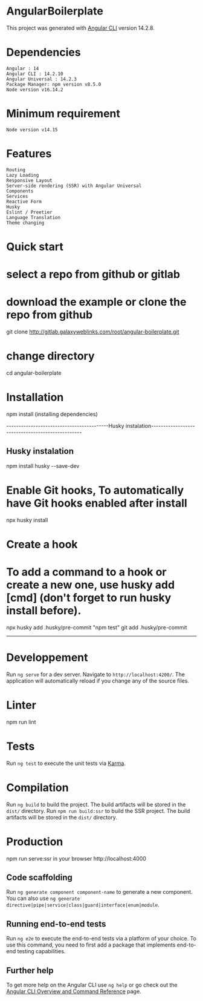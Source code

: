 # AngularBoilerplate

This project was generated with [Angular CLI](https://github.com/angular/angular-cli) version 14.2.8.

# Dependencies

    Angular : 14
    Angular CLI : 14.2.10
    Angular Universal : 14.2.3
    Package Manager: npm version v8.5.0
    Node version v16.14.2

# Minimum requirement

    Node version v14.15

# Features

    Routing
    Lazy Loading
    Responsive Layout
    Server-side rendering (SSR) with Angular Universal
    Components
    Services
    Reactive Form
    Husky
    Eslint / Preetier
    Language Translation
    Theme changing

# Quick start

# select a repo from github or gitlab

# download the example or clone the repo from github

git clone http://gitlab.galaxyweblinks.com/root/angular-boilerplate.git

# change directory

cd angular-boilerplate

# Installation

npm install (installing dependencies)

------------------------------------------Husky instalation-------------------------------------------------

## Husky instalation

npm install husky --save-dev

# Enable Git hooks, To automatically have Git hooks enabled after install

npx husky install

# Create a hook

# To add a command to a hook or create a new one, use husky add <file> [cmd] (don't forget to run husky install before).

npx husky add .husky/pre-commit "npm test"
git add .husky/pre-commit

---

# Developpement

Run `ng serve` for a dev server. Navigate to `http://localhost:4200/`. The application will automatically reload if you change any of the source files.

# Linter

npm run lint

# Tests

Run `ng test` to execute the unit tests via [Karma](https://karma-runner.github.io).

# Compilation

Run `ng build` to build the project. The build artifacts will be stored in the `dist/` directory.
Run `npm run build:ssr` to build the SSR project. The build artifacts will be stored in the `dist/` directory.

# Production

npm run serve:ssr
in your browser http://localhost:4000

## Code scaffolding

Run `ng generate component component-name` to generate a new component. You can also use `ng generate directive|pipe|service|class|guard|interface|enum|module`.

## Running end-to-end tests

Run `ng e2e` to execute the end-to-end tests via a platform of your choice. To use this command, you need to first add a package that implements end-to-end testing capabilities.

## Further help

To get more help on the Angular CLI use `ng help` or go check out the [Angular CLI Overview and Command Reference](https://angular.io/cli) page.

